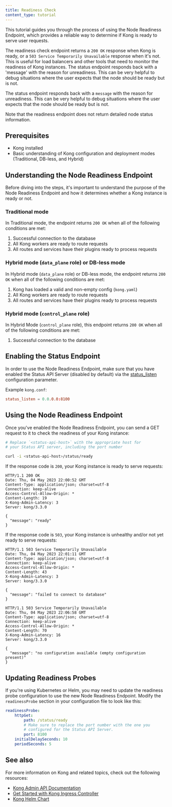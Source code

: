 ```yaml
---
title: Readiness Check
content_type: tutorial
---
```


This tutorial guides you through the process of using the Node Readiness Endpoint, which provides a reliable way to determine if Kong is ready to serve user requests.

The readiness check endpoint returns a `200 OK` response when Kong is ready, or a `503 Service Temporarily Unavailable` response when it's not. This is useful for load balancers and other tools that need to monitor the readiness of Kong instances.
The status endpoint responds back with a 'message' with the reason for unreadiness. This can be very helpful to debug situations where the user expects that the node should be ready but is not.

The status endpoint responds back with a `message` with the reason for unreadiness. This can be very helpful to debug situations where the user expects that the node should be ready but is not.

Note that the readiness endpoint does not return detailed node status information.

## Prerequisites

* Kong installed
* Basic understanding of Kong configuration and deployment modes (Traditional, DB-less, and Hybrid)

## Understanding the Node Readiness Endpoint

Before diving into the steps, it's important to understand the purpose of the Node Readiness Endpoint and how it determines whether a Kong instance is ready or not.

### Traditional mode

In Traditional mode, the endpoint returns `200 OK` when all of the following conditions are met:

1. Successful connection to the database
2. All Kong workers are ready to route requests
3. All routes and services have their plugins ready to process requests

### Hybrid mode (`data_plane` role) or DB-less mode

In Hybrid mode (`data_plane` role) or DB-less mode, the endpoint returns `200 OK` when all of the following conditions are met:

1. Kong has loaded a valid and non-empty config (`kong.yaml`)
2. All Kong workers are ready to route requests
3. All routes and services have their plugins ready to process requests

### Hybrid mode (`control_plane` role)

In Hybrid Mode (`control_plane` role), this endpoint returns `200 OK` when all of the following conditions are met:

1. Successful connection to the database

## Enabling the Status Endpoint

In order to use the Node Readiness Endpoint, make sure that you have enabled the Status API Server (disabled by default) via the [status_listen](/gateway/{{page.kong_version}}/reference/configuration/#status_listen) configuration parameter.

Example `kong.conf`:

```conf
status_listen = 0.0.0.0:8100
```

## Using the Node Readiness Endpoint

Once you've enabled the Node Readiness Endpoint, you can send a GET request to it to check the readiness of your Kong instance:

```sh
# Replace `<status-api-host>` with the appropriate host for
# your Status API server, including the port number

curl -i <status-api-host>/status/ready
```

If the response code is `200`, your Kong instance is ready to serve requests:

```http
HTTP/1.1 200 OK
Date: Thu, 04 May 2023 22:00:52 GMT
Content-Type: application/json; charset=utf-8
Connection: keep-alive
Access-Control-Allow-Origin: *
Content-Length: 19
X-Kong-Admin-Latency: 3
Server: kong/3.3.0

{
  "message": "ready"
}
```

If the response code is `503`, your Kong instance is unhealthy and/or not yet ready to serve requests:

```http
HTTP/1.1 503 Service Temporarily Unavailable
Date: Thu, 04 May 2023 22:01:11 GMT
Content-Type: application/json; charset=utf-8
Connection: keep-alive
Access-Control-Allow-Origin: *
Content-Length: 43
X-Kong-Admin-Latency: 3
Server: kong/3.3.0

{
  "message": "failed to connect to database"
}
```

```http
HTTP/1.1 503 Service Temporarily Unavailable
Date: Thu, 04 May 2023 22:06:58 GMT
Content-Type: application/json; charset=utf-8
Connection: keep-alive
Access-Control-Allow-Origin: *
Content-Length: 70
X-Kong-Admin-Latency: 16
Server: kong/3.3.0

{
  "message": "no configuration available (empty configuration present)"
}
```


## Updating Readiness Probes

If you're using Kubernetes or Helm, you may need to update the readiness probe configuration to use the new Node Readiness Endpoint. Modify the `readinessProbe` section in your configuration file to look like this:

```yaml
readinessProbe:
    httpGet:
        path: /status/ready
        # Make sure to replace the port number with the one you
        # configured for the Status API Server.
        port: 8100
    initialDelaySeconds: 10
    periodSeconds: 5
```


## See also

For more information on Kong and related topics, check out the following resources:

* [Kong Admin API Documentation](https://docs.konghq.com/gateway/latest/admin-api/)
* [Get Started with Kong Ingress Controller](https://docs.konghq.com/kubernetes-ingress-controller/latest/deployment/)
* [Kong Helm Chart](https://github.com/Kong/charts/tree/main/charts/kong)
